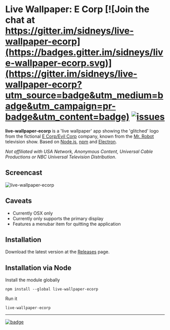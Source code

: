 # Live Wallpaper: E Corp [![Join the chat at https://gitter.im/sidneys/live-wallpaper-ecorp](https://badges.gitter.im/sidneys/live-wallpaper-ecorp.svg)](https://gitter.im/sidneys/live-wallpaper-ecorp?utm_source=badge&utm_medium=badge&utm_campaign=pr-badge&utm_content=badge) [![issues](https://img.shields.io/github/issues/sidneys/live-wallpaper-ecorp.svg)](https://github.com/sidneys/live-wallpaper-ecorp/issues)
**live-wallpaper-ecorp** is a 'live wallpaper' app showing the 'glitched' logo from the fictional [E Corp/Evil Corp](http://mrrobot.wikia.com/wiki/E_Corp) company, known from the [Mr. Robot](https://www.whoismrrobot.com) television show. Based on [Node.js](https://nodejs.org), [npm](https://www.npmjs.com) and [Electron](http://electron.atom.io).

*Not affiliated with USA Network, Anonymous Content, Universal Cable Productions or NBC Universal Television Distribution*.

## Screencast

![live-wallpaper-ecorp](https://i.redd.it/tkotc6oqjh7x.gif)

## Caveats

 - Currently OSX only
 -  Currently only supports the primary display
 - Features a menubar item for quitting the application

## Installation

Download the latest version at the [Releases](https://github.com/sidneys/live-wallpaper-ecorp/releases)  page.

## Installation via Node

Install the module globally

```
npm install --global live-wallpaper-ecorp
```
Run it

```
live-wallpaper-ecorp
```


___

[![badge](https://nodei.co/npm/live-wallpaper-ecorp.png?downloads=true)](https://www.npmjs.com/package/live-wallpaper-ecorp)
